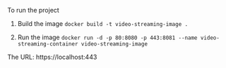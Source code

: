 To run the project

1. Build the image
   `docker build -t video-streaming-image .`

2. Run the image
   `docker run -d -p 80:8080 -p 443:8081 --name video-streaming-container video-streaming-image`

The URL: https://localhost:443
